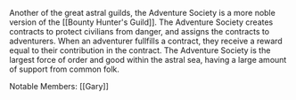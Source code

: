 Another of the great astral guilds, the Adventure Society is a more noble version of the [[Bounty Hunter's Guild]]. The Adventure Society creates contracts to protect civilians from danger, and assigns the contracts to adventurers. When an adventurer fullfills a contract, they receive a reward equal to their contribution in the contract. 
The Adventure Society is the largest force of order and good within the astral sea, having a large amount of support from common folk. 

Notable Members:
[[Gary]] 
